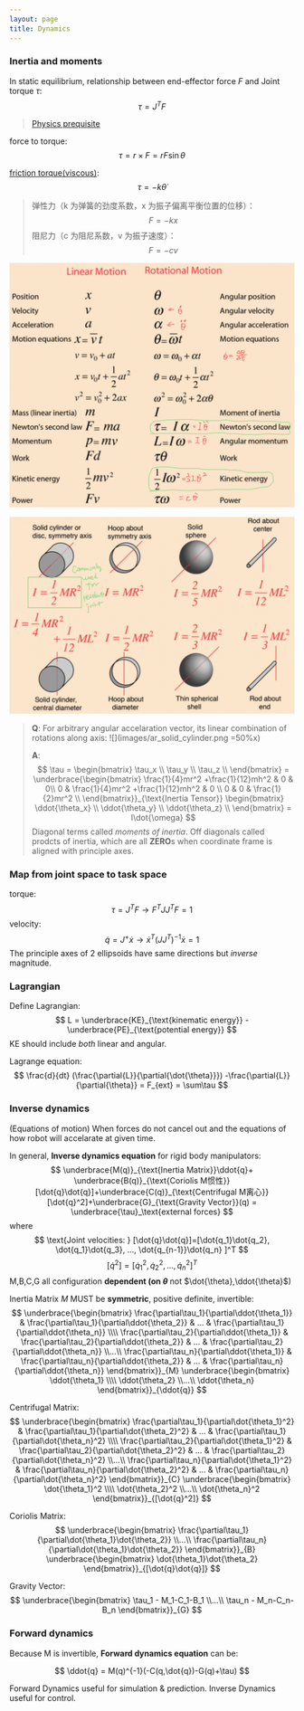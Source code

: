```yaml
---
layout: page
title: Dynamics
---
```


### Inertia and moments
In static equilibrium, relationship between end-effector force $F$ and Joint torque $\tau$:
$$
\tau = J^TF
$$

> [Physics prequisite](http://hyperphysics.phy-astr.gsu.edu/hbase/mi.html)

force to torque:
$$
\tau = r \times F = rF\sin\theta
$$

[friction torque(viscous)](https://zh.wikipedia.org/wiki/%E9%98%BB%E5%B0%BC):
$$
\tau = -k\dot{\theta}
$$

>弹性力（k 为弹簧的劲度系数，x 为振子偏离平衡位置的位移）：
>$$
F = -kx
>$$
>阻尼力（c 为阻尼系数，v 为振子速度）：
>$$
F = -cv
$$


![Linear Motion & Rotational Motion](images/ar_motion_compare.png)

![Common Moments of Inertia](images/ar_common_moments_inertia.png)

> <span id="Q1">**Q**</span>: For arbitrary angular accelaration vector, its linear combination of rotations along axis: ![](images/ar_solid_cylinder.png =50%x)
>
> **A**:
> $$
\tau =
\begin{bmatrix}
\tau_x \\ \tau_y \\ \tau_z \\
\end{bmatrix} =
\underbrace{\begin{bmatrix}
\frac{1}{4}mr^2 +\frac{1}{12}mh^2 & 0 & 0\\ 0 & \frac{1}{4}mr^2 +\frac{1}{12}mh^2 & 0 \\ 0 & 0 & \frac{1}{2}mr^2 \\
\end{bmatrix}}_{\text{Inertia Tensor}}
\begin{bmatrix}
\ddot{\theta_x} \\ \ddot{\theta_y} \\ \ddot{\theta_z} \\
\end{bmatrix} = I\dot{\omega}
> $$
> Diagonal terms called _moments of inertia_. Off diagonals called prodcts of inertia, which are all **ZERO**s when coordinate frame is aligned with principle axes.

### Map from joint space to task space
torque:
$$
\tau = J^TF \rightarrow F^TJJ^TF=1
$$
velocity:
$$
\dot{q} = J^+\dot{x} \rightarrow \dot{x}^T(JJ^T)^{-1}\dot{x}=1
$$
The principle axes of 2 ellipsoids have same directions but _inverse_ magnitude.


### Lagrangian
Define Lagrangian:
$$
L = \underbrace{KE}_{\text{kinematic energy}} - \underbrace{PE}_{\text{potential energy}}
$$
KE should include _both_ linear and angular.

Lagrange equation:
$$
\frac{d}{dt} (\frac{\partial{L}}{\partial{\dot{\theta}}}) -\frac{\partial{L}}{\partial{\theta}} = F_{ext} = \sum\tau
$$


### Inverse dynamics
(Equations of motion) When forces do not cancel out and the equations of how robot will accelarate at given time.


In general, **Inverse dynamics equation** for rigid body manipulators:
$$
\underbrace{M(q)}_{\text{Inertia Matrix}}\ddot{q}+ \underbrace{B(q)}_{\text{Coriolis M惯性}}[\dot{q}\dot{q}]+\underbrace{C(q)}_{\text{Centrifugal M离心}}[\dot{q}^2]+\underbrace{G}_{\text{Gravity Vector}}(q) = \underbrace{\tau}_\text{external forces}
$$
where
$$
\text{Joint velocities: } [\dot{q}\dot{q}]=[\dot{q_1}\dot{q_2}, \dot{q_1}\dot{q_3}, ..., \dot{q_{n-1}}\dot{q_n} ]^T
$$
$$
[\dot{q}^2] = [\dot{q}_1^2,\dot{q}_2^2,...,\dot{q}_n^2]^T
$$
M,B,C,G all configuration **dependent (on $\theta$** not $\dot{\theta},\ddot{\theta}$)


Inertia Matrix *M* MUST be **symmetric**, positive definite, invertible:
$$
\underbrace{\begin{bmatrix}
\frac{\partial\tau_1}{\partial\ddot{\theta_1}} & \frac{\partial\tau_1}{\partial\ddot{\theta_2}} & ... & \frac{\partial\tau_1}{\partial\ddot{\theta_n}}
\\\\
\frac{\partial\tau_2}{\partial\ddot{\theta_1}} & \frac{\partial\tau_2}{\partial\ddot{\theta_2}} & ... & \frac{\partial\tau_2}{\partial\ddot{\theta_n}}
\\...\\
\frac{\partial\tau_n}{\partial\ddot{\theta_1}} & \frac{\partial\tau_n}{\partial\ddot{\theta_2}} & ... & \frac{\partial\tau_n}{\partial\ddot{\theta_n}}
\end{bmatrix}}_{M}
\underbrace{\begin{bmatrix}
\ddot{\theta_1} \\\\ \ddot{\theta_2} \\...\\ \ddot{\theta_n}
\end{bmatrix}}_{\ddot{q}}
$$

Centrifugal Matrix:
$$
\underbrace{\begin{bmatrix}
\frac{\partial\tau_1}{\partial\dot{\theta_1}^2} & \frac{\partial\tau_1}{\partial\dot{\theta_2}^2} & ... & \frac{\partial\tau_1}{\partial\dot{\theta_n}^2}
\\\\
\frac{\partial\tau_2}{\partial\dot{\theta_1}^2} & \frac{\partial\tau_2}{\partial\dot{\theta_2}^2} & ... & \frac{\partial\tau_2}{\partial\dot{\theta_n}^2}
\\...\\
\frac{\partial\tau_n}{\partial\dot{\theta_1}^2} & \frac{\partial\tau_n}{\partial\dot{\theta_2}^2} & ... & \frac{\partial\tau_n}{\partial\dot{\theta_n}^2}
\end{bmatrix}}_{C}
\underbrace{\begin{bmatrix}
\dot{\theta_1}^2 \\\\ \dot{\theta_2}^2 \\...\\ \dot{\theta_n}^2
\end{bmatrix}}_{[\dot{q}^2]}
$$

Coriolis Matrix:
$$
\underbrace{\begin{bmatrix}
\frac{\partial\tau_1}{\partial\dot{\theta_1}\dot{\theta_2}}
\\...\\
\frac{\partial\tau_n}{\partial\dot{\theta_1}\dot{\theta_2}}
\end{bmatrix}}_{B}
\underbrace{\begin{bmatrix}
\dot{\theta_1}\dot{\theta_2}
\end{bmatrix}}_{[\dot{q}\dot{q}]}
$$

Gravity Vector:
$$
\underbrace{\begin{bmatrix}
\tau_1 - M_1-C_1-B_1
\\...\\
\tau_n - M_n-C_n-B_n
\end{bmatrix}}_{G}
$$

### Forward dynamics
Because M is invertible, **Forward dynamics equation** can be:

$$
\ddot{q} = M(q)^{-1}(-C(q,\dot{q})-G(q)+\tau)
$$

Forward Dynamics useful for simulation & prediction.
Inverse Dynamics useful for control.
